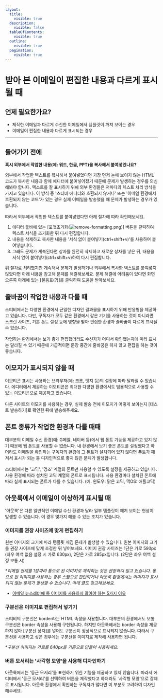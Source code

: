 ```yaml
---
layout:
  title:
    visible: true
  description:
    visible: false
  tableOfContents:
    visible: true
  outline:
    visible: true
  pagination:
    visible: true
---
```


# 받아 본 이메일이 편집한 내용과 다르게 표시될 때

## 언제 필요한가요?

* 제작한 이메일과 다르게 수신한 이메일에서 템플릿이 깨져 보이는 경우
* 이메일이 편집한 내용과 다르게 표시되는 경우

***

## 들어가기 전에 <a href="#h_01gh8pb2vv52sekqf5rk8e30fe" id="h_01gh8pb2vv52sekqf5rk8e30fe"></a>

**혹시 외부에서 작업한 내용(예: 워드, 한글, PPT)을 복사해서 붙여넣었나요?**

외부에서 작업한 텍스트를 복사해서 붙여넣었다면 가장 먼저 눈에 보이지 않는 HTML 코드가 복사한 내용과 함께 에디터에 붙여넣어졌기 때문에 문제가 발생하는 경우를 의심해봐야 합니다. 텍스트를 잘 표시하기 위해 외부 환경들은 저마다의 텍스트 처리 방식을 가지고 있습니다. 이 방식 중 '스티비 에디터와 호환되지 않거나' 또는 '이메일 환경에서 호환되지 않는 코드'가 있는 경우 실제 이메일을 발송했을 때 문제가 발생하는 경우가 있습니다. \
\
따라서 외부에서 작업한 텍스트를 붙여넣었다면 아래 절차에 따라 확인해보세요.

1. 에디터 툴바에 있는 \[포맷초기화(![remove-formatting.png](https://help.stibee.com/hc/article\_attachments/5868233707919))] 버튼을 클릭하여 텍스트 서식을 초기화한 뒤 다시 편집합니다.
2. 내용을 삭제하고 복사한 내용을 '서식 없이 붙여넣기(ctrl+shift+v)'를 사용하여 붙여넣습니다.
3. 그래도 문제가 계속된다면 상자를 완전히 삭제하고 새로운 상자를 넣은 뒤, 내용을 서식 없이 붙여넣기(ctrl+shift+v)하여 다시 편집합니다.

위 절차로 처리했지만 계속해서 문제가 발생하거나 외부에서 복사한 텍스트를 붙여넣지 않았다면 아래 내용을 참고해 문제를 해결해보세요. 문제 해결에 어려움이 있다면 화면 오른쪽 아래에 있는 \[물음표(?)]를 클릭하여 도움을 받아보세요.



## 줄바꿈이 작업한 내용과 다를 때 <a href="#h_01gh8pbsr1yhh2j5m7pjgpngn2" id="h_01gh8pbsr1yhh2j5m7pjgpngn2"></a>

스티비에서는 다양한 환경에서 균일한 디자인 결과물을 표시하기 위해 반응형을 제공하고 있습니다. 다만, 구독자가 모두 같은 환경에서 같은 기기를 사용하는 것이 아니라면 스크린 사이즈, 기본 폰트 설정 등에 영향을 받아 편집한 환경과 줄바꿈이 다르게 표시될 수 있습니다. \
\
작업하는 환경에서는 보기 좋게 편집했더라도 수신자가 어디서 확인했는지에 따라 표시는 달라질 수 있기 때문에 가급적이면 문장 중간에 줄바꿈은 하지 않고 편집을 하는 것이 좋습니다.&#x20;



## 이모지가 표시되지 않을 때 <a href="#h_01gh8pc0cczhj95mye7nf1cecx" id="h_01gh8pc0cczhj95mye7nf1cecx"></a>

이모티콘 표시는 사용하는 브라우저(예: 크롬, 엣지 등)의 설정에 따라 달라질 수 있습니다. 에디터에서 제공하는 이모티콘은 최대한 다양한 환경에서도 범용적으로 사용할 수 있는 이모티콘으로 제공하고 있습니다. \
\
다른 사이트의 이모지를 사용하는 경우, 실제 발송 전에 이모지가 어떻게 보이는지 \[테스트 발송하기]로 확인한 뒤에 발송해주세요.&#x20;



## 폰트 종류가 작업한 환경과 다를 때때 <a href="#h_01gh8pc5z7btn0zjwb07t4dgx0" id="h_01gh8pc5z7btn0zjwb07t4dgx0"></a>

대부분의 이메일 수신 환경(예: G메일, 네이버 등)에서 웹 폰트 기능을 제공하고 있지 않기 때문에 웹 폰트를 사용할 수 없습니다. 내 환경에서 보기 좋은 폰트를 설정했다고 하더라도 이메일을 확인하는 구독자의 환경에 그 폰트가 설치되어 있지 않다면 폰트가 깨져서 표시가 되는 등 디자인적으로 좋지 않은 문제가 발생합니다. \
\
스티비에서는 '고딕', '명조' 계열의 폰트만 사용할 수 있도록 설정을 제공하고 있습니다. 사용 환경에 따라 설치된 고딕 계열의 폰트로 표시됩니다. 사용 환경마다 설치된 폰트에 따라 실제 표시되는 폰트가 다를 수 있습니다. (예. 윈도우: 맑은 고딕, 맥OS: 애플고딕)



## 아웃룩에서 이메일이 이상하게 표시될 때 <a href="#h_01gh8pct786xrzbxrhtj0vsa2x" id="h_01gh8pct786xrzbxrhtj0vsa2x"></a>

'아웃룩'은 다른 일반적인 이메일 수신 환경과 달라 일부 템플릿이 깨져 보이는 현상이 발생할 수 있습니다. 이 경우 몇가지 해볼 수 있는 조치가 있습니다.

### **이미지를 권장 사이즈에 맞게 편집하기** <a href="#h_01g4bww1072n72jyas2fkvq014" id="h_01g4bww1072n72jyas2fkvq014"></a>

원본 이미지의 크기에 따라 템플릿 깨짐 문제가 발생할 수 있습니다. 원본 이미지의 크기를 권장 사이즈에 맞게 조정한 뒤 넣어보세요. 이미지 권장 사이즈는 1단은 가로 590px (좌우 여백 없음 설정 시 가로 630px), 2단은 가로 285px입니다. (2단은 좌우 여백 설정 보통 시)&#x20;

_\*이메일 전체를 1장짜리 통으로 된 이미지로 제작하는 것은 권장하지 않고 있습니다. 통으로 된 이미지를 사용하는 경우 스팸으로 판단되거나 아웃룩 환경에서는 이미지가 표시되지 않는 문제가 발생할 수 있습니다. 아래 글도 참고해보세요._

* [이메일 뉴스레터에 통 이미지를 사용하지 말아야 하는 5가지 이유](https://blog.stibee.com/%ED%86%B5-%EC%9D%B4%EB%AF%B8%EC%A7%80%EB%A5%BC-%EC%82%AC%EC%9A%A9%ED%95%98%EC%A7%80-%EB%A7%90%EC%95%84%EC%95%BC-%ED%95%98%EB%8A%94-5%EA%B0%80%EC%A7%80-%EC%9D%B4%EC%9C%A0-f1dc85c07424)



### **구분선은 이미지로 편집해서 넣기기** <a href="#h_01g4bww7dm8z5mvdh19d2sj2de" id="h_01g4bww7dm8z5mvdh19d2sj2de"></a>

스티비의 구분선은 border라는 HTML 속성을 사용합니다. 대부분의 환경에서도 보통 구분선은 border 속성을 사용해 구현됩니다. 하지만 아웃룩에서는 border 속성을 제공하지 않아 \[구분선 상자]를 넣어도 구분선이 정상적으로 표시되지 않습니다. 따라서 구분선을 사용하고 싶은 경우에는 구분선을 이미지로 제작해 사용하면 됩니다.

_\*구분선 이미지는 가로를 640px을 기준으로 만들어 사용하세요._



### **버튼 모서리는 '사각형 모양'을 사용해 디자인하기** <a href="#h_01g4bwwc19aavsf5c44qkz34ks" id="h_01g4bwwc19aavsf5c44qkz34ks"></a>

아웃룩에서는 '둥근 모서리'를 표현하기 위한 기능을 제공하고 있지 않습니다. 따라서 에디터에서 '둥근 모서리'를 선택하여 버튼을 제작했다고 하더라도 '사각형 모양'으로 강제로 표시됩니다. 아웃룩 환경에서 확인하는 구독자가 많다면 이 부분도 고려하여 디자인해주세요.
